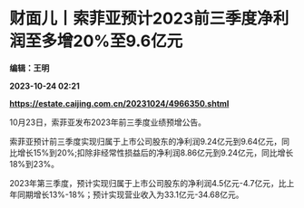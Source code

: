 # 财面儿丨索菲亚预计2023前三季度净利润至多增20%至9.6亿元
**编辑：王明**

**2023-10-24 02:21**

**https://estate.caijing.com.cn/20231024/4966350.shtml**

10月23日，索菲亚发布2023年前三季度业绩预增公告。

索菲亚预计前三季度实现归属于上市公司股东的净利润9.24亿元到9.64亿元，同比增长15%到20%;扣除非经常性损益后的净利润8.86亿元到9.24亿元，同比增长18%到23%。

2023年第三季度，预计实现归属于上市公司股东的净利润4.5亿元-4.7亿元，比上年同期增长13%-18%；预计实现营业收入为33.1亿元-34.68亿元。